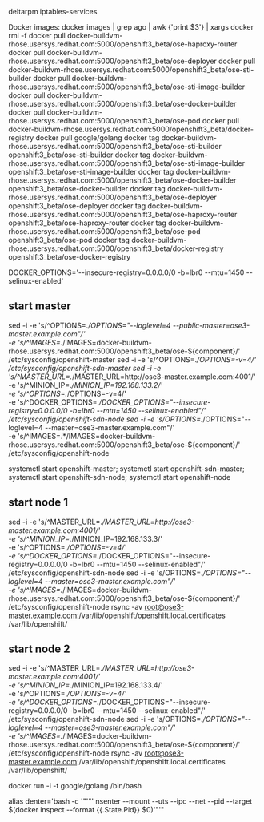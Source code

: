 deltarpm iptables-services

Docker images:
docker images | grep ago | awk {'print $3'} | xargs docker rmi -f
docker pull docker-buildvm-rhose.usersys.redhat.com:5000/openshift3_beta/ose-haproxy-router
docker pull docker-buildvm-rhose.usersys.redhat.com:5000/openshift3_beta/ose-deployer
docker pull docker-buildvm-rhose.usersys.redhat.com:5000/openshift3_beta/ose-sti-builder
docker pull docker-buildvm-rhose.usersys.redhat.com:5000/openshift3_beta/ose-sti-image-builder
docker pull docker-buildvm-rhose.usersys.redhat.com:5000/openshift3_beta/ose-docker-builder
docker pull docker-buildvm-rhose.usersys.redhat.com:5000/openshift3_beta/ose-pod
docker pull docker-buildvm-rhose.usersys.redhat.com:5000/openshift3_beta/docker-registry
docker pull google/golang
docker tag docker-buildvm-rhose.usersys.redhat.com:5000/openshift3_beta/ose-sti-builder openshift3_beta/ose-sti-builder
docker tag docker-buildvm-rhose.usersys.redhat.com:5000/openshift3_beta/ose-sti-image-builder openshift3_beta/ose-sti-image-builder
docker tag docker-buildvm-rhose.usersys.redhat.com:5000/openshift3_beta/ose-docker-builder openshift3_beta/ose-docker-builder
docker tag docker-buildvm-rhose.usersys.redhat.com:5000/openshift3_beta/ose-deployer openshift3_beta/ose-deployer
docker tag docker-buildvm-rhose.usersys.redhat.com:5000/openshift3_beta/ose-haproxy-router openshift3_beta/ose-haproxy-router
docker tag docker-buildvm-rhose.usersys.redhat.com:5000/openshift3_beta/ose-pod openshift3_beta/ose-pod
docker tag docker-buildvm-rhose.usersys.redhat.com:5000/openshift3_beta/docker-registry openshift3_beta/ose-docker-registry

DOCKER_OPTIONS='--insecure-registry=0.0.0.0/0 -b=lbr0 --mtu=1450 --selinux-enabled'

## start master
sed -i -e 's/^OPTIONS=.*/OPTIONS="--loglevel=4 --public-master=ose3-master.example.com"/' \
-e 's/^IMAGES=.*/IMAGES=docker-buildvm-rhose.usersys.redhat.com:5000\/openshift3_beta\/ose-\$\{component\}/' \
/etc/sysconfig/openshift-master
sed -i -e 's/^OPTIONS=.*/OPTIONS=-v=4/' /etc/sysconfig/openshift-sdn-master
sed -i -e 's/^MASTER_URL=.*/MASTER_URL=http:\/\/ose3-master.example.com:4001/' \
-e 's/^MINION_IP=.*/MINION_IP=192.168.133.2/' \
-e 's/^OPTIONS=.*/OPTIONS=-v=4/' \
-e 's/^DOCKER_OPTIONS=.*/DOCKER_OPTIONS="--insecure-registry=0.0.0.0\/0 -b=lbr0 --mtu=1450 --selinux-enabled"/' \
/etc/sysconfig/openshift-sdn-node
sed -i -e 's/OPTIONS=.*/OPTIONS="--loglevel=4 --master=ose3-master.example.com"/' \
-e 's/^IMAGES=.*/IMAGES=docker-buildvm-rhose.usersys.redhat.com:5000\/openshift3_beta\/ose-\$\{component\}/' \
/etc/sysconfig/openshift-node

systemctl start openshift-master; systemctl start openshift-sdn-master; systemctl start openshift-sdn-node; systemctl start openshift-node

## start node 1
sed -i -e 's/^MASTER_URL=.*/MASTER_URL=http:\/\/ose3-master.example.com:4001/' \
-e 's/^MINION_IP=.*/MINION_IP=192.168.133.3/' \
-e 's/^OPTIONS=.*/OPTIONS=-v=4/' \
-e 's/^DOCKER_OPTIONS=.*/DOCKER_OPTIONS="--insecure-registry=0.0.0.0\/0 -b=lbr0 --mtu=1450 --selinux-enabled"/' \
/etc/sysconfig/openshift-sdn-node
sed -i -e 's/OPTIONS=.*/OPTIONS="--loglevel=4 --master=ose3-master.example.com"/' \
-e 's/^IMAGES=.*/IMAGES=docker-buildvm-rhose.usersys.redhat.com:5000\/openshift3_beta\/ose-\$\{component\}/' \
/etc/sysconfig/openshift-node
rsync -av root@ose3-master.example.com:/var/lib/openshift/openshift.local.certificates /var/lib/openshift/

## start node 2
sed -i -e 's/^MASTER_URL=.*/MASTER_URL=http:\/\/ose3-master.example.com:4001/' \
-e 's/^MINION_IP=.*/MINION_IP=192.168.133.4/' \
-e 's/^OPTIONS=.*/OPTIONS=-v=4/' \
-e 's/^DOCKER_OPTIONS=.*/DOCKER_OPTIONS="--insecure-registry=0.0.0.0\/0 -b=lbr0 --mtu=1450 --selinux-enabled"/' \
/etc/sysconfig/openshift-sdn-node
sed -i -e 's/OPTIONS=.*/OPTIONS="--loglevel=4 --master=ose3-master.example.com"/' \
-e 's/^IMAGES=.*/IMAGES=docker-buildvm-rhose.usersys.redhat.com:5000\/openshift3_beta\/ose-\$\{component\}/' \
/etc/sysconfig/openshift-node
rsync -av root@ose3-master.example.com:/var/lib/openshift/openshift.local.certificates /var/lib/openshift/

docker run -i -t google/golang /bin/bash

alias denter='bash -c '"'"' nsenter --mount --uts --ipc --net --pid --target $(docker inspect --format {{.State.Pid}} $0)'"'"

